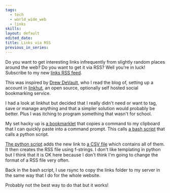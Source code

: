 ```yaml
---
tags:
  - tech
  - world_wide_web
  - links
skills: 
layout: default
edited_date: 
title: Links via RSS
previous_in_series:
---
```

Do you want to get interesting links infrequently from slightly random places around the web? Do you want to get it via RSS? Well you're in luck! Subscribe to my new [links RSS feed](https://tombrandis.uk/links/feed.xml).

This was inspired by [Drew DeVault](https://drewdevault.com/), who I read the blog of, setting up a account in [linkhut](https://linkhut.org/), an open source, optionally self hosted social bookmarking service. 

I had a look at linkhut but decided that I really didn't need or want to tag, save or manage anything and that a simpler solution would probably be better. Plus I was itching to program something that wasn't for school.

My set hacky 
up is [a bookmarklet](https://github.com/TomJB1/my-website-jekyll/blob/main/deploy/links/bookmarklet.js) that copies a command to my clipboard that I can quickly paste into a command prompt. This calls [a bash script](https://github.com/TomJB1/my-website-jekyll/blob/main/deploy/deploy_links.sh) that calls a python script.

[The python script](https://github.com/TomJB1/my-website-jekyll/blob/main/deploy/links/add_link.py) adds the new link to [a CSV file](https://tombrandis.uk/links/links.csv) which contains all of them. It then creates the RSS file using f-strings. I don't like templating in python but I think that it is OK here because I don't think I'm going to change the format of a RSS file very often.

Back in the bash script, I use rsync to copy the links folder to my server in the same way that I do for the whole website.

Probably not the best way to do that but it works!
